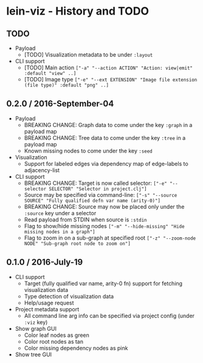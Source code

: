 # lein-viz - History and TODO

## TODO

* Payload
  * [TODO] Visualization metadata to be under `:layout`
* CLI support
  * [TODO] Main action `["-a" "--action ACTION" "Action: view|emit" :default "view" ..]`
  * [TODO] Image type `["-e" "--ext EXTENSION" "Image file extension (file type)" :default "png" ..]`


## 0.2.0 / 2016-September-04

* Payload
  * BREAKING CHANGE: Graph data to come under the key `:graph` in a payload map
  * BREAKING CHANGE: Tree data to come under the key `:tree` in a payload map
  * Known missing nodes to come under the key `:seed`
* Visualization
  * Support for labeled edges via dependency map of edge-labels to adjacency-list
* CLI support
  * BREAKING CHANGE: Target is now called selector: `["-e" "--selector SELECTOR" "Selector in project.clj"]`
  * Source may be specified via command-line: `["-s" "--source SOURCE" "Fully qualified defn var name (arity-0)"]`
  * BREAKING CHANGE: Source may now be placed only under the `:source` key under a selector
  * Read payload from STDIN when source is `:stdin`
  * Flag to show/hide missing nodes `["-m" "--hide-missing" "Hide missing nodes in a graph"]`
  * Flag to zoom in on a sub-graph at specified root `["-z" "--zoom-node NODE" "Sub-graph root node to zoom on"]`


## 0.1.0 / 2016-July-19

* CLI support
  * Target (fully qualified var name, arity-0 fn) support for fetching visualization data
  * Type detection of visualization data
  * Help/usage request
* Project metadata support
  * All command line arg info can be specified via project config (under `:viz` key)
* Show graph GUI
  * Color leaf nodes as green
  * Color root nodes as tan
  * Color missing dependency nodes as pink
* Show tree GUI
